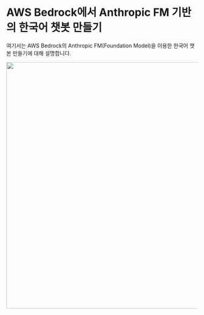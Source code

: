 # AWS Bedrock에서 Anthropic FM 기반의 한국어 챗봇 만들기

여기서는 AWS Bedrock의 Anthropic FM(Foundation Model)을 이용한 한국어 챗본 만들기에 대해 설명합니다.


<img src="https://github.com/kyopark2014/chatbot-based-on-bedrock-anthropic/assets/52392004/770ecd69-3aee-49e4-b163-218d4c8a6078" width="650">

